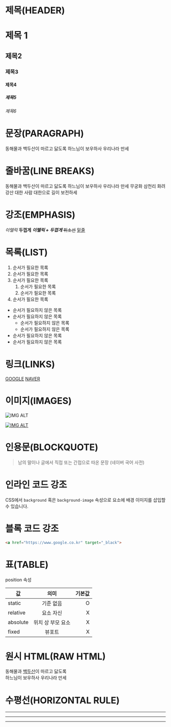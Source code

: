 # 제목(HEADER)

# 제목 1
## 제목2
### 제목3
#### 제목4
##### 제목5
###### 제목6

# 문장(PARAGRAPH)

동해물과 백두산이 마르고 닳도록
하느님이 보우하사 우리나라 만세

# 줄바꿈(LINE BREAKS)

동해물과 백두산이 마르고 닳도록
하느님이 보우하사 우리나라 만세
무궁화 삼천리 화려 강산
대한 사람 대한으로 길이 보전하세

# 강조(EMPHASIS)

_이텔릭_
**두껍게**
**_이텔릭 + 두껍게_**
~~취소선~~
<u>밑줄</u>

# 목록(LIST)

1. 순서가 필요한 목록
1. 순서가 필요한 목록
1. 순서가 필요한 목록
    1. 순서가 필요한 목록
    1. 순서가 필요한 목록
1. 순서가 필요한 목록


- 순서가 필요하지 않은 목록
- 순서가 필요하지 않은 목록
    - 순서가 필요하지 않은 목록
	- 순서가 필요하지 않은 목록
- 순서가 필요하지 않은 목록
- 순서가 필요하지 않은 목록

# 링크(LINKS)

[GOOGLE](https://google.com)
[NAVER](https://naver.com "NAVER로 이동!")

# 이미지(IMAGES)

![IMG ALT](https://t1.daumcdn.net/daumtop_chanel/op/20200723055344399.png)

[![IMG ALT](https://t1.daumcdn.net/daumtop_chanel/op/20200723055344399.png)  ](https://daum.net)

# 인용문(BLOCKQUOTE)

> 남의 말이나 글에서 직접 또는 간접으로 따온 문장
> (네이버 국어 사전)

# 인라인 코드 강조

CSS에서 `background` 혹은 `background-image` 속성으로 요소에 배경 이미지를 삽입할 수 있습니다.

# 블록 코드 강조

```html
<a href="https://www.google.co.kr" target="_black">
```

# 표(TABLE)

position 속성

값 | 의미 | 기본값
--|:--:|--:
static | 기준 없음 | O
relative | 요소 자신 | X
absolute | 위치 상 부모 요소 | X
fixed | 뷰포트 | X

# 원시 HTML(RAW HTML)

동해물과 <span style="text-decoration: underline;">백두산</span>이 마르고 닳도록 <br />
하느님이 보우하사 우리나라 만세

# 수평선(HORIZONTAL RULE)

---

***

___
